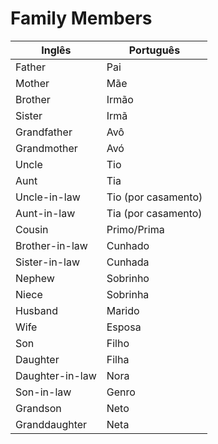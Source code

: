 # Family Members

| Inglês  | Português     |
|---------|---------------|
| Father  | Pai           |
| Mother  | Mãe           |
| Brother | Irmão         |
| Sister  | Irmã          |
| Grandfather | Avô       |
| Grandmother | Avó       |
| Uncle   | Tio           |
| Aunt    | Tia           |
| Uncle-in-law | Tio (por casamento)|
| Aunt-in-law | Tia (por casamento) |
| Cousin  | Primo/Prima   |
| Brother-in-law | Cunhado|
| Sister-in-law | Cunhada |
| Nephew  | Sobrinho      |
| Niece   | Sobrinha      |
| Husband | Marido        |
| Wife    | Esposa        |
| Son     | Filho         |
| Daughter | Filha        |
| Daughter-in-law | Nora  |
| Son-in-law | Genro      |
| Grandson | Neto         |
| Granddaughter | Neta    |
